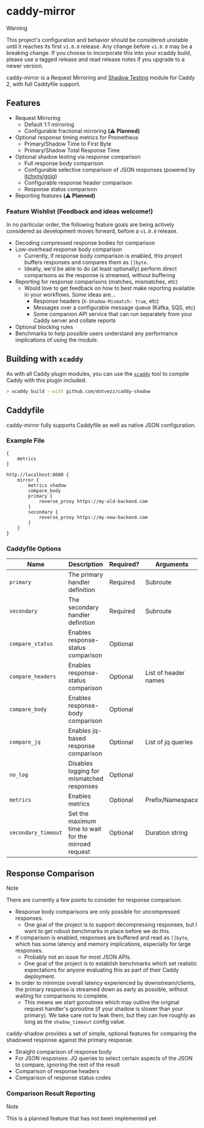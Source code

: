 # caddy-mirror

> [!WARNING]
> This project's configuration and behavior should be considered unstable until it reaches its first `v1.0.0` release.
> Any change before `v1.0.0` may be a breaking change. If you choose to incorporate this into your xcaddy build,
> please use a tagged release and read release notes if you upgrade to a newer version.

caddy-mirror is a Request Mirroring and [Shadow Testing](https://microsoft.github.io/code-with-engineering-playbook/automated-testing/shadow-testing/) module for Caddy 2, with full Caddyfile support.

## Features

- Request Mirroring
    - Default 1:1 mirroring
    - Configurable fractional mirroring **(⚠️ Planned)**
- Optional response timing metrics for Prometheus
    - Primary/Shadow Time to First Byte
    - Primary/Shadow Total Response Time
- Optional shadow testing via response comparison
    - Full response body comparison
    - Configurable selective comparison of JSON responses (powered by [itchyny/gojq](https://github.com/itchyny/gojq))
    - Configurable response header comparison
    - Response status comparison
- Reporting features **(⚠️ Planned)**

### Feature Wishlist (Feedback and ideas welcome!)

In no particular order, the following feature goals are being actively considered as development moves forward, before
a `v1.0.0` release.

- Decoding compressed response bodies for comparison
- Low-overhead response body comparison
  - Currently, if response body comparison is enabled, this project buffers responses and compares them as `[]byte`.
  - Ideally, we'd be able to do (at least optionally) perform direct comparisons as the response is streamed, without
    buffering
- Reporting for response comparisons (matches, mismatches, etc)
  - Would love to get feedback on how to best make reporting available in your workflows. Some ideas are...
    - Response headers (`X-Shadow-Mismatch: true`, etc)
    - Messages over a configurable message queue (Kafka, SQS, etc)
    - Some companion API service that can run separately from your Caddy server and collate reports
- Optional blocking rules
- Benchmarks to help possible users understand any performance implications of using the module.

## Building with `xcaddy`

As with all Caddy plugin modules, you can use the [`xcaddy`](https://github.com/caddyserver/xcaddy) tool to compile 
Caddy with this plugin included.

```sh
> xcaddy build --with github.com/dotvezz/caddy-shadow
```

## Caddyfile

caddy-mirror fully supports Caddyfile as well as native JSON configuration.

### Example File

```caddyfile
{
    metrics
}

http://localhost:8080 {
    mirror {
        metrics shadow
        compare_body
        primary {
            reverse_proxy https://my-old-backend.com
        }
        secondary {
            reverse_proxy https://my-new-backend.com
        }
    }
}
```

### Caddyfile Options

| Name                | Description                                          | Required? | Arguments            | Default |
|---------------------|------------------------------------------------------|-----------|----------------------|---------|
| `primary`           | The primary handler definition                       | Required  | Subroute             |         |
| `secondary`         | The secondary handler definition                     | Required  | Subroute             |         |
| `compare_status`    | Enables response-status comparison                   | Optional  |                      | false   |
| `compare_headers`   | Enables response-status comparison                   | Optional  | List of header names | false   |
| `compare_body`      | Enables response-body comparison                     | Optional  |                      | false   |
| `compare_jq`        | Enables jq-based response comparison                 | Optional  | List of jq queries   |         |
| `no_log`            | Disables logging for mismatched responses            | Optional  |                      | false   |
| `metrics`           | Enables metrics                                      | Optional  | Prefix/Namespace     |         |
| `secondary_timeout` | Set the maximum time to wait for the mirroed request | Optional  | Duration string      | 30s     |

## Response Comparison

> [!NOTE]
> There are currently a few points to consider for response comparison.
> - Response body comparisons are only possible for uncompressed responses.
>   - One goal of the project is to support decompressing responses, but I want to get robust benchmarks in place
>     before we do this.
> - If comparison is enabled, responses are buffered and read as `[]byte`, which has some latency and memory
>   implications, especially for large responses.
>   - Probably not an issue for most JSON APIs.
>   - One goal of the project is to establish benchmarks which set realistic expectations for anyone evaluating this
>     as part of their Caddy deployment.
> - In order to minimize overall latency experienced by downstream/clients, the primary response is streamed down
>   as early as possible, without waiting for comparisons to complete.
>   - This means we start goroutines which may outlive the original request handler's goroutine (if your shadow is
>     slower than your primary). We take care not to leak them, but they can live roughly as long as the
>     `shadow_timeout` config value.

caddy-shadow provides a set of simple, optional features for comparing the shadowed response against the primary
response.

- Straight comparison of response body
- For JSON responses: JQ queries to select certain aspects of the JSON to compare, ignoring the rest of the result
- Comparison of response headers
- Comparison of response status codes

### Comparison Result Reporting

> [!NOTE]
> This is a planned feature that has not been implemented yet

